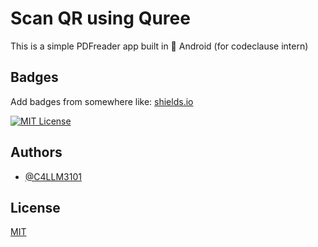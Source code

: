 
# Scan QR using Quree

This is a simple PDFreader app built in 📱 Android (for codeclause intern)


## Badges

Add badges from somewhere like: [shields.io](https://shields.io/)

[![MIT License](https://img.shields.io/badge/License-MIT-green.svg)](https://choosealicense.com/licenses/mit/)



## Authors

- [@C4LLM3101](https://www.github.com/C4LLM3101)


## License

[MIT](https://choosealicense.com/licenses/mit/)

